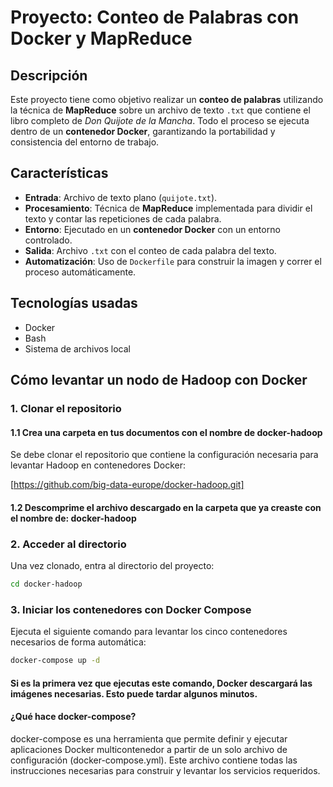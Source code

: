 # Proyecto: Conteo de Palabras con Docker y MapReduce

##  Descripción

Este proyecto tiene como objetivo realizar un **conteo de palabras** utilizando la técnica de **MapReduce** sobre un archivo de texto `.txt` que contiene el libro completo de *Don Quijote de la Mancha*. Todo el proceso se ejecuta dentro de un **contenedor Docker**, garantizando la portabilidad y consistencia del entorno de trabajo.

##  Características

-  **Entrada**: Archivo de texto plano (`quijote.txt`).
-  **Procesamiento**: Técnica de **MapReduce** implementada para dividir el texto y contar las repeticiones de cada palabra.
-  **Entorno**: Ejecutado en un **contenedor Docker** con un entorno controlado.
-  **Salida**: Archivo `.txt` con el conteo de cada palabra del texto.
-  **Automatización**: Uso de `Dockerfile` para construir la imagen y correr el proceso automáticamente.

##  Tecnologías usadas

- Docker
- Bash
- Sistema de archivos local

## Cómo levantar un nodo de Hadoop con Docker

###  1. Clonar el repositorio

#### 1.1 Crea una carpeta en tus documentos con el nombre de docker-hadoop

Se debe clonar el repositorio que contiene la configuración necesaria para levantar Hadoop en contenedores Docker:


[https://github.com/big-data-europe/docker-hadoop.git]


#### 1.2 Descomprime el archivo descargado en la carpeta que ya creaste con el nombre de: docker-hadoop


### 2. Acceder al directorio

Una vez clonado, entra al directorio del proyecto:
```bash
cd docker-hadoop
```
### 3. Iniciar los contenedores con Docker Compose

Ejecuta el siguiente comando para levantar los cinco contenedores necesarios de forma automática:

```bash
docker-compose up -d
```
#### Si es la primera vez que ejecutas este comando, Docker descargará las imágenes necesarias. Esto puede tardar algunos minutos.

#### ¿Qué hace docker-compose?

docker-compose es una herramienta que permite definir y ejecutar aplicaciones Docker multicontenedor a partir de un solo archivo de configuración (docker-compose.yml). Este archivo contiene todas las instrucciones necesarias para construir y levantar los servicios requeridos.






